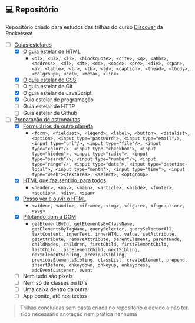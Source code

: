 ## 💻 Repositório

Repositório criado para estudos das trilhas do curso [Discover](https://app.rocketseat.com.br/discover) da Rocketseat

- [ ] [Guias estelares](https://github.com/FelipeBrenner/discover/tree/main/guias-estelares)
    - [x] [O guia estelar de HTML](https://github.com/FelipeBrenner/discover/tree/main/guias-estelares/1-o-guia-estelar-de-html)
        * ```<ol>, <ul>, <li>, <blockquote>, <cite>, <q>, <abbr>, <address>, <dl>, <dt>, <dd>, <code>, <pre>, <div>, <span>, <a>, <table>, <tr>, <th>, <td>, <caption>, <thead>, <tbody>, <colgroup>, <col>, <meta>, <link>```
    - [x] [O guia estelar de CSS](https://github.com/FelipeBrenner/discover/tree/main/guias-estelares/2-o-guia-estelar-de-css)
    - [ ] O guia estelar de Git
    - [x] O guia estelar de JavaScript
    - [x] Guia estelar de programação
    - [ ] Guia estelar de HTTP
    - [ ] Guia estelar de Github
- [ ] [Preparação de astronautas](https://github.com/FelipeBrenner/discover/tree/main/preparacao-de-astronautas/)
    - [x] [Formulários de outro planeta](https://github.com/FelipeBrenner/discover/tree/main/preparacao-de-astronautas/1-formularios-de-outro-planeta)
        * ```<form>, <fieldset>, <legend>, <label>, <button>, <datalist>, <option>, <input type="password">, <input type="email"/>, <input type="url"/>, <input type="file"/>, <input type="color"/>, <input type-"checkbox">, <input type="hidden">, <input type="radio">, <input type="search"/>, <input type="number"/>, <input type="range"/>, <input type="date">, <input type="datetime-local">, <input type="month">, <input type="time">, <input type="week"><textarea>, <select>, <optgroup>```
    - [x] [HTML que faz sentido, para todos](https://github.com/FelipeBrenner/discover/tree/main/preparacao-de-astronautas/2-html-que-faz-sentido-para-todos)
       * ```<header>, <nav>, <main>, <article>, <aside>, <footer>, <section>, <div>, <span>```
    - [x] [Posso ver e ouvir o HTML](https://github.com/FelipeBrenner/discover/tree/main/preparacao-de-astronautas/3-posso-ver-e-ouvir-o-html)
        * ```<video>, <audio>, <iframe>, <img>, <figure>, <figcaption>, <svg>```
    - [x] [Pilotando com a DOM](https://github.com/FelipeBrenner/discover/tree/main/preparacao-de-astronautas/4-pilotando-com-a-dom)
        * ```getElementById, getElementsByClassName, getElementsByTagName, querySelector, querySelectorAll, textContent, innerText, innerHTML, value, setAttribute, getAttribute, removeAttribute, parentElement, parentNode, childNodes, children, firstChild, firstElementChild, lastChild, lastElementChild, nextSibling, nextElementSibling, previousSibling, previousElementsSibling, classList, createElement, prepend, insertBefore, onkeydown, onkeyup, onkeypress, addEventListener, event```
    - [ ] Nem tudo são pixels
    - [ ] Nem só de classes ou ID's
    - [ ] Uma caixa dentro da outra
    - [ ] App bonito, até nos textos

> Trilhas concluídas sem pasta criada no repositório é devido a não ter sido necessário anotação nem prática nenhuma
